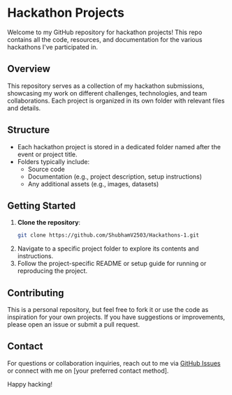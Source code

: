 # Hackathon Projects

Welcome to my GitHub repository for hackathon projects! This repo contains all the code, resources, and documentation for the various hackathons I've participated in.

## Overview

This repository serves as a collection of my hackathon submissions, showcasing my work on different challenges, technologies, and team collaborations. Each project is organized in its own folder with relevant files and details.

## Structure

- Each hackathon project is stored in a dedicated folder named after the event or project title.
- Folders typically include:
  - Source code
  - Documentation (e.g., project description, setup instructions)
  - Any additional assets (e.g., images, datasets)

## Getting Started

1. **Clone the repository**:
   ```bash
   git clone https://github.com/ShubhamV2503/Hackathons-1.git
   ```
2. Navigate to a specific project folder to explore its contents and instructions.
3. Follow the project-specific README or setup guide for running or reproducing the project.

## Contributing

This is a personal repository, but feel free to fork it or use the code as inspiration for your own projects. If you have suggestions or improvements, please open an issue or submit a pull request.

## Contact

For questions or collaboration inquiries, reach out to me via [GitHub Issues](https://github.com/your-username/hackathon-projects/issues) or connect with me on [your preferred contact method].

Happy hacking!
